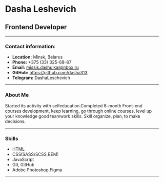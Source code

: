 # Dasha Leshevich

## Frontend Developer
__________________________________________________________________________________________________________________
### Contact information:
- **Location:** Minsk, Belarus  
- **Phone:** +375 (33) 325-68-87  
- **Email:** missis.dashulka@inbox.ru  
- **GitHub:** https://github.com/dasha313  
- **Telegram:** DashaLeschevich  
__________________________________________________________________________________________________________________
### About Me

Started its activity with selfeducation.Completed 6-month Front-end courses development, keep learning, go through online courses, level up your knowledge good teamwork skills. Skill organize, plan, to make decisions.
__________________________________________________________________________________________________________________
### Skills

- HTML   
- CSS(SASS/SCSS,BEM)  
- JavaScript  
- Git, GitHub  
- Adobe Photoshop,Figma   
__________________________________________________________________________________________________________________